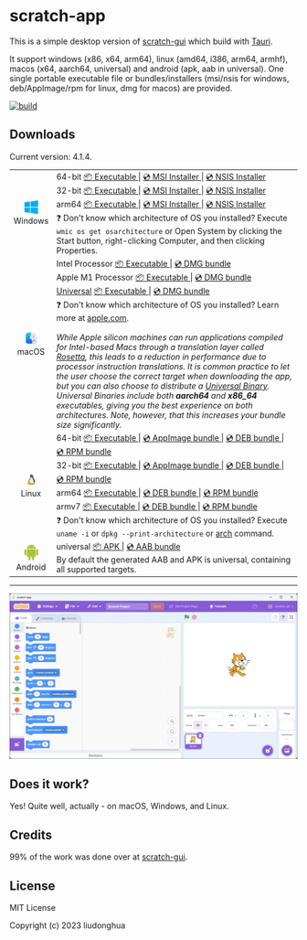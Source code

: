 # scratch-app 

This is a simple desktop version of [scratch-gui](https://github.com/scratchfoundation/scratch-gui) which build with [Tauri](https://tauri.studio/).

It support windows (x86, x64, arm64), linux (amd64, i386, arm64, armhf), macos (x64, aarch64, universal) and android (apk, aab in universal). One single portable executable file or bundles/installers (msi/nsis for windows, deb/AppImage/rpm for linux, dmg for macos) are provided.

[![build](https://github.com/liudonghua123/scratch-app/actions/workflows/build.yml/badge.svg)](https://github.com/liudonghua123/scratch-app/actions/workflows/build.yml)

## Downloads

Current version: 4.1.4.

<table class="is-fullwidth">
</thead>
<tbody>
</tbody>
  <tr>
    <td align="center">
      <img src="./.github/images/windows.png" width="24"><br />
      Windows
    </td>
    <td>
      <span>64-bit</span>
      <a href="https://github.com/liudonghua123/scratch-app/releases/latest/download/scratch-app-windows-4.1.4_x64.exe">
        📦 Executable
      </a> |
      <a href="https://github.com/liudonghua123/scratch-app/releases/latest/download/scratch-app-windows-4.1.4_x64.msi">
        💿 MSI Installer
      </a> |
      <a href="https://github.com/liudonghua123/scratch-app/releases/latest/download/scratch-app-windows-4.1.4_x64-setup.exe">
        💿 NSIS Installer
      </a><br />
      <span>32-bit</span>
      <a href="https://github.com/liudonghua123/scratch-app/releases/latest/download/scratch-app-windows-4.1.4_x86.exe">
        📦 Executable
      </a> |
      <a href="https://github.com/liudonghua123/scratch-app/releases/latest/download/scratch-app-windows-4.1.4_x86.msi">
        💿 MSI Installer
      </a> |
      <a href="https://github.com/liudonghua123/scratch-app/releases/latest/download/scratch-app-windows-4.1.4_x86-setup.exe">
        💿 NSIS Installer
      </a><br />
      <span>arm64</span>
      <a href="https://github.com/liudonghua123/scratch-app/releases/latest/download/scratch-app-windows-4.1.4_arm64.exe">
        📦 Executable
      </a> |
      <a href="https://github.com/liudonghua123/scratch-app/releases/latest/download/scratch-app-windows-4.1.4_arm64_en-US.msi
">
        💿 MSI Installer
      </a> |
      <a href="https://github.com/liudonghua123/scratch-app/releases/latest/download/scratch-app-windows-4.1.4_arm64-setup.exe">
        💿 NSIS Installer
      </a><br />
      <span>
        ❓ Don't know which architecture of OS you installed? Execute <code>wmic os get osarchitecture</code> or Open System by clicking the Start button, right-clicking Computer, and then clicking Properties.
      </span>
    </td>
  </tr>
  <tr>
    <td align="center">
      <img src="./.github/images/macos.png" width="24"><br />
      macOS
    </td>
    <td>
      <span>Intel Processor</span>
      <a href="https://github.com/liudonghua123/scratch-app/releases/latest/download/scratch-app-macos-4.1.4_x64">
        📦 Executable
      </a> |
      <a href="https://github.com/liudonghua123/scratch-app/releases/latest/download/scratch-app-macos-4.1.4_x64.dmg">
        💿 DMG bundle
      </a><br />
      <span>Apple M1 Processor</span>
      <a href="https://github.com/liudonghua123/scratch-app/releases/latest/download/scratch-app-macos-4.1.4_aarch64">
        📦 Executable
      </a> |
      <a href="https://github.com/liudonghua123/scratch-app/releases/latest/download/scratch-app-macos-4.1.4_aarch64.dmg">
        💿 DMG bundle
      </a><br />
      <span><a href="https://developer.apple.com/documentation/apple-silicon/building-a-universal-macos-binary">Universal</a></span>
      <a href="https://github.com/liudonghua123/scratch-app/releases/latest/download/scratch-app-macos-4.1.4_universal">
        📦 Executable
      </a> |
      <a href="https://github.com/liudonghua123/scratch-app/releases/latest/download/scratch-app-macos-4.1.4_universal.dmg">
        💿 DMG bundle
      </a><br />
      <span>
        ❓ Don't know which architecture of OS you installed? Learn more at <a href="https://support.apple.com/en-us/HT211814">apple.com</a>.
      </span><br />
      <br />
      <i>
      While Apple silicon machines can run applications compiled for Intel-based Macs through a translation layer called <a href="https://support.apple.com/en-gb/HT211861">Rosetta</a>, this leads to a reduction in performance due to processor instruction translations. It is common practice to let the user choose the correct target when downloading the app, but you can also choose to distribute a <a href="https://developer.apple.com/documentation/apple-silicon/building-a-universal-macos-binary">Universal Binary</a>. Universal Binaries include both <b>aarch64</b> and <b>x86_64</b> executables, giving you the best experience on both architectures. Note, however, that this increases your bundle size significantly.
      </i>
    </td>
  </tr>
  <tr>
    <td align="center">
      <img src="./.github/images/linux.png" width="24"><br />
      Linux
    </td>
    <td>
      <span>64-bit</span>
      <a href="https://github.com/liudonghua123/scratch-app/releases/latest/download/scratch-app-linux-4.1.4_amd64">
        📦 Executable
      </a> |
      <a href="https://github.com/liudonghua123/scratch-app/releases/latest/download/scratch-app-linux-4.1.4_amd64.AppImage">
        💿 AppImage bundle
      </a> |
      <a href="https://github.com/liudonghua123/scratch-app/releases/latest/download/scratch-app-linux-4.1.4_amd64.deb">
        💿 DEB bundle
      </a> |
      <a href="https://github.com/liudonghua123/scratch-app/releases/latest/download/scratch-app-linux-4.1.4.x86_64.rpm">
        💿 RPM bundle
      </a><br />
      <span>32-bit</span>
      <a href="https://github.com/liudonghua123/scratch-app/releases/latest/download/scratch-app-linux-4.1.4_i386">
        📦 Executable
      </a> |
      <a href="https://github.com/liudonghua123/scratch-app/releases/latest/download/scratch-app-linux-4.1.4_i386.AppImage">
        💿 AppImage bundle
      </a> |
      <a href="https://github.com/liudonghua123/scratch-app/releases/latest/download/scratch-app-linux-4.1.4_i386.deb">
        💿 DEB bundle
      </a> |
      <a href="https://github.com/liudonghua123/scratch-app/releases/latest/download/scratch-app-linux-4.1.4.i386.rpm">
        💿 RPM bundle
      </a><br />
      <span>arm64</span>
      <a href="https://github.com/liudonghua123/scratch-app/releases/latest/download/scratch-app-linux-4.1.4_arm64">
        📦 Executable
      </a> |
      <a href="https://github.com/liudonghua123/scratch-app/releases/latest/download/scratch-app-linux-4.1.4_arm64.deb">
        💿 DEB bundle
      </a> |
      <a href="https://github.com/liudonghua123/scratch-app/releases/latest/download/scratch-app-linux-4.1.4.aarch64.rpm">
        💿 RPM bundle
      </a><br />
      <span>armv7</span>
      <a href="https://github.com/liudonghua123/scratch-app/releases/latest/download/scratch-app-linux-4.1.4_armhf">
        📦 Executable
      </a> |
      <a href="https://github.com/liudonghua123/scratch-app/releases/latest/download/scratch-app-linux-4.1.4_armhf.deb">
        💿 DEB bundle
      </a> |
      <a href="https://github.com/liudonghua123/scratch-app/releases/latest/download/scratch-app-linux-4.1.4.armhfp.rpm">
        💿 RPM bundle
      </a><br />
      <span>
        ❓ Don't know which architecture of OS you installed? Execute <code>uname -i</code> or <code>dpkg --print-architecture</code> or <a href="https://www.man7.org/linux/man-pages/man1/arch.1.html">arch</a> command.
      </span>
    </td>
  </tr>
  <tr>
    <td align="center">
      <img src="./.github/images/android.png" width="24"><br />
      Android
    </td>
    <td>
      <span>universal</span>
      <a href="https://github.com/liudonghua123/scratch-app/releases/latest/download/scratch-app-android-4.1.4-universal-release-unsigned.apk">
        📦 APK
      </a> |
      <a href="https://github.com/liudonghua123/scratch-app/releases/latest/download/scratch-app-android-4.1.4-universal-release.aab">
        💿 AAB bundle
      </a><br />
      <span>By default the generated AAB and APK is universal, containing all supported targets.</span>
    </td>
  </tr>
</table>

<hr />

![Screenshot](./.github/images/preview.png)

## Does it work?

Yes! Quite well, actually - on macOS, Windows, and Linux.

## Credits

99% of the work was done over at [scratch-gui](https://github.com/scratchfoundation/scratch-gui).

## License

MIT License

Copyright (c) 2023 liudonghua
